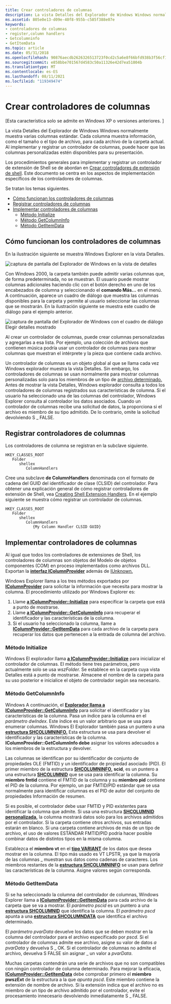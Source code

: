 ```yaml
---
title: Crear controladores de columnas
description: La vista Detalles del Explorador de Windows Windows normalmente muestra varias columnas estándar.
ms.assetid: 805e0e13-d09e-40f8-955b-c585f388e07e
keywords:
- controladores de columnas
- register,column handlers
- Getcolumninfo
- GetItemData
ms.topic: article
ms.date: 05/31/2018
ms.openlocfilehash: 90876aecdb2626326513723f0cd2c5a6e8f66bfd938b3f56cf10bd3624dd8687
ms.sourcegitcommit: e858bbe701567d4583c50a11326e42d7ea51804b
ms.translationtype: MT
ms.contentlocale: es-ES
ms.lasthandoff: 08/11/2021
ms.locfileid: "119349474"
---
```

# <a name="creating-column-handlers"></a>Crear controladores de columnas

\[Esta característica solo se admite en Windows XP o versiones anteriores. \]

La vista Detalles del Explorador de Windows Windows normalmente muestra varias columnas estándar. Cada columna muestra información, como el tamaño o el tipo de archivo, para cada archivo de la carpeta actual. Al implementar y registrar un controlador de columnas, puede hacer que las columnas personalizadas estén disponibles para su presentación.

Los procedimientos generales para implementar y registrar un controlador de extensión de Shell se de abordan en [Crear controladores de extensión de shell](/windows/desktop/shell/handlers). Este documento se centra en los aspectos de implementación específicos de los controladores de columnas.

Se tratan los temas siguientes.

-   [Cómo funcionan los controladores de columnas](#how-column-handlers-work)
-   [Registrar controladores de columnas](#registering-column-handlers)
-   [Implementar controladores de columnas](#implementing-column-handlers)
    -   [Método Initialize](#the-initialize-method)
    -   [Método GetColumnInfo](#the-getcolumninfo-method)
    -   [Método GetItemData](#the-getitemdata-method)

## <a name="how-column-handlers-work"></a>Cómo funcionan los controladores de columnas

En la ilustración siguiente se muestra Windows Explorer en la vista Detalles.

![captura de pantalla del Explorador de Windows en la vista de detalles](images/columnproviderhandler1.jpg)

Con Windows 2000, la carpeta también puede admitir varias columnas que, de forma predeterminada, no se muestran. El usuario puede mostrar columnas adicionales haciendo clic con el botón derecho en uno de los encabezados de columna y seleccionando el **comando Más...** en el menú. A continuación, aparece un cuadro de diálogo que muestra las columnas disponibles para la carpeta y permite al usuario seleccionar las columnas que se mostrarán. En la ilustración siguiente se muestra este cuadro de diálogo para el ejemplo anterior.

![captura de pantalla del Explorador de Windows con el cuadro de diálogo Elegir detalles mostrado](images/columnproviderhandler2.jpg)

Al crear un controlador de columnas, puede crear columnas personalizadas y agregarlas a esa lista. Por ejemplo, una colección de archivos que contienen música podría usar un controlador de columnas para mostrar columnas que muestran el intérprete y la pieza que contiene cada archivo.

Un controlador de columnas es un objeto global al que se llama cada vez Windows explorador muestra la vista Detalles. Sin embargo, los controladores de columnas se usan normalmente para mostrar columnas personalizadas solo para los miembros de un tipo de [archivo determinado.](/windows/desktop/shell/fa-file-types) Antes de mostrar la vista Detalles, Windows explorador consulta a todos los controladores de columnas registrados sus características de columna. Si el usuario ha seleccionado una de las columnas del controlador, Windows Explorer consulta al controlador los datos asociados. Cuando un controlador de columnas recibe una solicitud de datos, la proporciona si el archivo es miembro de su tipo admitido. De lo contrario, omite la solicitud devolviendo S \_ FALSE.

## <a name="registering-column-handlers"></a>Registrar controladores de columnas

Los controladores de columna se registran en la subclave siguiente.

```
HKEY_CLASSES_ROOT
   Folder
      shellex
         ColumnHandlers
```

Cree una subclave **de ColumnHandlers** denominada con el formato de cadena del GUID del identificador de clase (CLSID) del controlador. Para obtener una explicación general de cómo registrar controladores de extensión de Shell, vea [Creating Shell Extension Handlers](/windows/desktop/shell/handlers). En el ejemplo siguiente se muestra cómo registrar un controlador de columnas.

```
HKEY_CLASSES_ROOT
   Folder
      shellex
         ColumnHandlers
            {My Column Handler CLSID GUID}
```

## <a name="implementing-column-handlers"></a>Implementar controladores de columnas

Al igual que todos los controladores de extensiones de Shell, los controladores de columnas son objetos del Modelo de objetos componentes (COM) en proceso implementados como archivos DLL. Exportan la [**interfaz IColumnProvider**](/windows/desktop/api/shlobj/nn-shlobj-icolumnprovider) además de [IUnknown.](/windows/win32/api/unknwn/nn-unknwn-iunknown)

Windows Explorer llama a los tres métodos exportados por [**IColumnProvider**](/windows/desktop/api/shlobj/nn-shlobj-icolumnprovider) para solicitar la información que necesita para mostrar la columna. El procedimiento utilizado por Windows Explorer es:

1.  Llame [**a IColumnProvider::Initialize**](/windows/desktop/api/shlobj/nf-shlobj-icolumnprovider-initialize) para especificar la carpeta que está a punto de mostrarse.
2.  Llame [**a IColumnProvider::GetColumnInfo**](/windows/desktop/api/shlobj/nf-shlobj-icolumnprovider-getcolumninfo) para recuperar el identificador y las características de la columna.
3.  Si el usuario ha seleccionado la columna, llame a [**IColumnProvider::GetItemData**](/windows/desktop/api/shlobj/nf-shlobj-icolumnprovider-getitemdata) para cada archivo de la carpeta para recuperar los datos que pertenecen a la entrada de columna del archivo.

### <a name="the-initialize-method"></a>Método Initialize

Windows El explorador llama [**a IColumnProvider::Initialize**](/windows/desktop/api/shlobj/nf-shlobj-icolumnprovider-initialize) para inicializar el controlador de columnas. El método tiene tres parámetros, pero actualmente solo se usa *wszFolder.* Se establece en la carpeta cuya vista Detalles está a punto de mostrarse. Almacene el nombre de la carpeta para su uso posterior e inicialice el objeto de controlador según sea necesario.

### <a name="the-getcolumninfo-method"></a>Método GetColumnInfo

Windows A continuación, el [**Explorador llama a IColumnProvider::GetColumnInfo**](/windows/desktop/api/shlobj/nf-shlobj-icolumnprovider-getcolumninfo) para solicitar el identificador y las características de la columna. Pasa un índice para la columna en el *parámetro dwIndex.* Este índice es un valor arbitrario que se usa para enumerar columnas. Windows El Explorador también pasa un puntero a una [**estructura SHCOLUMNINFO.**](/windows/desktop/api/shlobj/ns-shlobj-shcolumninfo) Esta estructura se usa para devolver el identificador y las características de la columna. **IColumnProvider::GetColumnInfo debe** asignar los valores adecuados a los miembros de la estructura y devolver.

Las columnas se identifican por su identificador de conjunto de propiedades OLE (FMTID) y un identificador de propiedad asociado (PID). El primer miembro de la estructura [**SHCOLUMNINFO,**](/windows/desktop/api/shlobj/ns-shlobj-shcolumninfo) **scid**, es un puntero a una estructura [**SHCOLUMNID**](/windows/desktop/shell/objects) que se usa para identificar la columna. Su **miembro fmtid** contiene el FMTID de la columna y su **miembro pid** contiene el PID de la columna. Por ejemplo, un par FMTID/PID estándar que se usa normalmente para identificar columnas es el PID de autor del conjunto de propiedades Información de resumen.

Si es posible, el controlador debe usar FMTID y PID existentes para identificar la columna que admite. Si usa una estructura [**SHCOLUMNID personalizada,**](/windows/desktop/shell/objects) la columna mostrará datos solo para los archivos admitidos por el controlador. Si la carpeta contiene otros archivos, sus entradas estarán en blanco. Si una carpeta contiene archivos de más de un tipo de archivo, el uso de valores ESTÁNDAR FMTID/PID podría hacer posible combinar datos de distintos tipos en la misma columna.

Establezca el **miembro vt** en el [**tipo VARIANT**](/windows/win32/api/oaidl/ns-oaidl-variant) de los datos que desea mostrar en la columna. El tipo más usado es VT LPSTR, ya que la mayoría de las columnas \_ muestran sus datos como cadenas de caracteres. Los miembros restantes de la [**estructura SHCOLUMNINFO**](/windows/desktop/api/shlobj/ns-shlobj-shcolumninfo) se usan para definir las características de la columna. Asigne valores según corresponda.

### <a name="the-getitemdata-method"></a>Método GetItemData

Si se ha seleccionado la columna del controlador de columnas, Windows Explorer llama a [**IColumnProvider::GetItemData**](/windows/desktop/api/shlobj/nf-shlobj-icolumnprovider-getitemdata) para cada archivo de la carpeta que se va a mostrar. El *parámetro pscid* es un puntero a una [**estructura SHCOLUMNID**](/windows/desktop/shell/objects) que identifica la columna. El *parámetro pscd* apunta a una [**estructura SHCOLUMNDATA**](/windows/desktop/api/shlobj/ns-shlobj-shcolumndata) que identifica el archivo determinado.

El *parámetro pvarData* devuelve los datos que se deben mostrar en la columna del controlador para el archivo especificado por *pscd*. Si el controlador de columnas admite ese archivo, asigne su valor de datos *a pvarData* y devuelva S \_ OK. Si el controlador de columnas no admite el archivo, devuelva S FALSE sin asignar \_ un valor a *pvarData*.

Muchas carpetas contendrán una serie de archivos que no son compatibles con ningún controlador de columna determinado. Para mejorar la eficacia, [**IColumnProvider::GetItemData**](/windows/desktop/api/shlobj/nf-shlobj-icolumnprovider-getitemdata) debe comprobar primero el **miembro pwszExt** de la estructura a la que *apunta pscd*. Este miembro contiene la extensión de nombre de archivo. Si la extensión indica que el archivo no es miembro de un tipo de archivo admitido por el controlador, evite el procesamiento innecesario devolviendo inmediatamente S \_ FALSE.

 

 